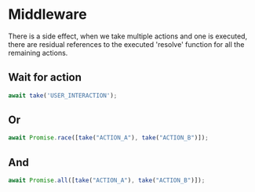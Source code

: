 # Middleware

There is a side effect, when we take multiple actions and one is executed,
there are residual references to the executed 'resolve' function for all the
remaining actions.

## Wait for action

```.js
await take('USER_INTERACTION');
```

## Or

```.js
await Promise.race([take("ACTION_A"), take("ACTION_B")]);
```

## And

```.js
await Promise.all([take("ACTION_A"), take("ACTION_B")]);
```
